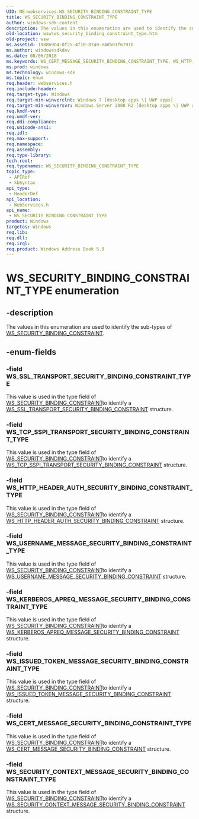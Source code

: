 ```yaml
---
UID: NE:webservices.WS_SECURITY_BINDING_CONSTRAINT_TYPE
title: WS_SECURITY_BINDING_CONSTRAINT_TYPE
author: windows-sdk-content
description: The values in this enumeration are used to identify the sub-types of WS_SECURITY_BINDING_CONSTRAINT.
old-location: wsw\ws_security_binding_constraint_type.htm
old-project: wsw
ms.assetid: 198869b4-0f25-4f10-8740-e4d501f6791b
ms.author: windowssdkdev
ms.date: 08/06/2018
ms.keywords: WS_CERT_MESSAGE_SECURITY_BINDING_CONSTRAINT_TYPE, WS_HTTP_HEADER_AUTH_SECURITY_BINDING_CONSTRAINT_TYPE, WS_ISSUED_TOKEN_MESSAGE_SECURITY_BINDING_CONSTRAINT_TYPE, WS_KERBEROS_APREQ_MESSAGE_SECURITY_BINDING_CONSTRAINT_TYPE, WS_SECURITY_BINDING_CONSTRAINT_TYPE, WS_SECURITY_BINDING_CONSTRAINT_TYPE enumeration [Web Services for Windows], WS_SECURITY_CONTEXT_MESSAGE_SECURITY_BINDING_CONSTRAINT_TYPE, WS_SSL_TRANSPORT_SECURITY_BINDING_CONSTRAINT_TYPE, WS_TCP_SSPI_TRANSPORT_SECURITY_BINDING_CONSTRAINT_TYPE, WS_USERNAME_MESSAGE_SECURITY_BINDING_CONSTRAINT_TYPE, webservices/WS_CERT_MESSAGE_SECURITY_BINDING_CONSTRAINT_TYPE, webservices/WS_HTTP_HEADER_AUTH_SECURITY_BINDING_CONSTRAINT_TYPE, webservices/WS_ISSUED_TOKEN_MESSAGE_SECURITY_BINDING_CONSTRAINT_TYPE, webservices/WS_KERBEROS_APREQ_MESSAGE_SECURITY_BINDING_CONSTRAINT_TYPE, webservices/WS_SECURITY_BINDING_CONSTRAINT_TYPE, webservices/WS_SECURITY_CONTEXT_MESSAGE_SECURITY_BINDING_CONSTRAINT_TYPE, webservices/WS_SSL_TRANSPORT_SECURITY_BINDING_CONSTRAINT_TYPE, webservices/WS_TCP_SSPI_TRANSPORT_SECURITY_BINDING_CONSTRAINT_TYPE, webservices/WS_USERNAME_MESSAGE_SECURITY_BINDING_CONSTRAINT_TYPE, wsw.ws_security_binding_constraint_type
ms.prod: windows
ms.technology: windows-sdk
ms.topic: enum
req.header: webservices.h
req.include-header: 
req.target-type: Windows
req.target-min-winverclnt: Windows 7 [desktop apps \| UWP apps]
req.target-min-winversvr: Windows Server 2008 R2 [desktop apps \| UWP apps]
req.kmdf-ver: 
req.umdf-ver: 
req.ddi-compliance: 
req.unicode-ansi: 
req.idl: 
req.max-support: 
req.namespace: 
req.assembly: 
req.type-library: 
tech.root: 
req.typenames: WS_SECURITY_BINDING_CONSTRAINT_TYPE
topic_type:
 - APIRef
 - kbSyntax
api_type:
 - HeaderDef
api_location:
 - WebServices.h
api_name:
 - WS_SECURITY_BINDING_CONSTRAINT_TYPE
product: Windows
targetos: Windows
req.lib: 
req.dll: 
req.irql: 
req.product: Windows Address Book 5.0
---
```


# WS_SECURITY_BINDING_CONSTRAINT_TYPE enumeration


## -description


The values in this enumeration are used to identify the sub-types of <a href="https://msdn.microsoft.com/d79795ea-6780-4d13-9d40-bd1ea7cd5113">WS_SECURITY_BINDING_CONSTRAINT</a>.
            


## -enum-fields




### -field WS_SSL_TRANSPORT_SECURITY_BINDING_CONSTRAINT_TYPE

This value is used in the type field of <a href="https://msdn.microsoft.com/d79795ea-6780-4d13-9d40-bd1ea7cd5113">WS_SECURITY_BINDING_CONSTRAINT</a>to identify a <a href="https://msdn.microsoft.com/1f547d95-0a9a-44c5-81db-b92880238b1d">WS_SSL_TRANSPORT_SECURITY_BINDING_CONSTRAINT</a> structure.
                


### -field WS_TCP_SSPI_TRANSPORT_SECURITY_BINDING_CONSTRAINT_TYPE

This value is used in the type field of <a href="https://msdn.microsoft.com/d79795ea-6780-4d13-9d40-bd1ea7cd5113">WS_SECURITY_BINDING_CONSTRAINT</a>to identify a <a href="https://msdn.microsoft.com/c2e793dd-99a7-4028-9e08-4376d494e2b5">WS_TCP_SSPI_TRANSPORT_SECURITY_BINDING_CONSTRAINT</a> structure.
                


### -field WS_HTTP_HEADER_AUTH_SECURITY_BINDING_CONSTRAINT_TYPE

This value is used in the type field of <a href="https://msdn.microsoft.com/d79795ea-6780-4d13-9d40-bd1ea7cd5113">WS_SECURITY_BINDING_CONSTRAINT</a>to identify a <a href="https://msdn.microsoft.com/1f6341b2-1f98-40a0-8f3a-cc9cf4538209">WS_HTTP_HEADER_AUTH_SECURITY_BINDING_CONSTRAINT</a> structure.
                


### -field WS_USERNAME_MESSAGE_SECURITY_BINDING_CONSTRAINT_TYPE

This value is used in the type field of <a href="https://msdn.microsoft.com/d79795ea-6780-4d13-9d40-bd1ea7cd5113">WS_SECURITY_BINDING_CONSTRAINT</a>to identify a <a href="https://msdn.microsoft.com/a3003b9c-405e-4b3d-89a4-6c0884c28805">WS_USERNAME_MESSAGE_SECURITY_BINDING_CONSTRAINT</a> structure.
                


### -field WS_KERBEROS_APREQ_MESSAGE_SECURITY_BINDING_CONSTRAINT_TYPE

This value is used in the type field of <a href="https://msdn.microsoft.com/d79795ea-6780-4d13-9d40-bd1ea7cd5113">WS_SECURITY_BINDING_CONSTRAINT</a>to identify a <a href="https://msdn.microsoft.com/fd422ee4-64cd-464f-905f-b46b69e1a440">WS_KERBEROS_APREQ_MESSAGE_SECURITY_BINDING_CONSTRAINT</a> structure.
                


### -field WS_ISSUED_TOKEN_MESSAGE_SECURITY_BINDING_CONSTRAINT_TYPE

This value is used in the type field of <a href="https://msdn.microsoft.com/d79795ea-6780-4d13-9d40-bd1ea7cd5113">WS_SECURITY_BINDING_CONSTRAINT</a>to identify a <a href="https://msdn.microsoft.com/7588f526-d1d5-486f-b317-f1a4b35e3882">WS_ISSUED_TOKEN_MESSAGE_SECURITY_BINDING_CONSTRAINT</a> structure.
                


### -field WS_CERT_MESSAGE_SECURITY_BINDING_CONSTRAINT_TYPE

This value is used in the type field of <a href="https://msdn.microsoft.com/d79795ea-6780-4d13-9d40-bd1ea7cd5113">WS_SECURITY_BINDING_CONSTRAINT</a>to identify a <a href="https://msdn.microsoft.com/81f42654-8f94-4231-a798-67fbbe46e812">WS_CERT_MESSAGE_SECURITY_BINDING_CONSTRAINT</a> structure.
                


### -field WS_SECURITY_CONTEXT_MESSAGE_SECURITY_BINDING_CONSTRAINT_TYPE

This value is used in the type field of <a href="https://msdn.microsoft.com/d79795ea-6780-4d13-9d40-bd1ea7cd5113">WS_SECURITY_BINDING_CONSTRAINT</a>to identify a <a href="https://msdn.microsoft.com/7abc37d8-cb00-459d-aa08-609a06b65a5c">WS_SECURITY_CONTEXT_MESSAGE_SECURITY_BINDING_CONSTRAINT</a> structure.
               

